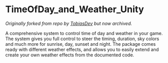 # TimeOfDay_and_Weather_Unity

*Originally forked from repo by [TobiasDev](https://github.com/TobiasDev) but now archived.*

A comprehensive system to control time of day and weather in your game. The system gives you full control to steer the timing, duration, sky colors and much more for sunrise, day, sunset and night. The package comes ready with different weather effects, and allows you to easily extend and create your own weather effects from the documented code.
